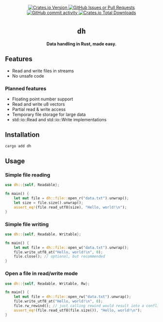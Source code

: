<p align="center">
    <a href="https://crates.io/crates/dh">
        <img alt="Crates.io Version" src="https://img.shields.io/crates/v/dh?style=for-the-badge">
    </a>
    <a href="https://github.com/Le0X8/dh/issues">
        <img alt="GitHub Issues or Pull Requests" src="https://img.shields.io/github/issues/Le0X8/dh?style=for-the-badge">
    </a>
    <a href="https://github.com/Le0X8/dh/commits">
        <img alt="GitHub commit activity" src="https://img.shields.io/github/commit-activity/m/Le0X8/dh?style=for-the-badge">
    </a>
    <a href="https://crates.io/crates/dh#user-content-license">
        <img alt="Crates.io Total Downloads" src="https://img.shields.io/crates/d/dh?style=for-the-badge">
    </a>
</p>

<h1 align="center">
    <code>dh</code>
</h1>

<p align="center">
    <b>Data handling in Rust, made easy.</b>
</p>

## Features

- Read and write files in streams
- No unsafe code

### Planned features

- Floating point number support
- Read and write u8 vectors
- Partial read & write access
- Temporary file storage for large data
- std::io::Read and std::io::Write implementations

## Installation

```bash
cargo add dh
```

## Usage

### Simple file reading

```rust
use dh::{self, Readable};

fn main() {
    let mut file = dh::file::open_r("data.txt").unwrap();
    let size = file.size().unwrap();
    assert_eq!(file.read_utf8(size), "Hello, world!\n");
}
```

### Simple file writing

```rust
use dh::{self, Readable, Writable};

fn main() {
    let mut file = dh::file::open_w("data.txt").unwrap();
    file.write_utf8_at("Hello, world!\n", 0);
    file.close(); // optional, but recommended
}
```

### Open a file in read/write mode

```rust
use dh::{self, Readable, Writable, Rw};

fn main() {
    let mut file = dh::file::open_rw("data.txt").unwrap();
    file.write_utf8_at("Hello, world!\n", 0);
    file.rw_rewind(); // just calling rewind would result into a conflict between Readable and Writable
    assert_eq!(file.read_utf8(file.size()), "Hello, world!\n");
}
```

<!--
### Read and write u8 vectors

```rust
use dh::{self, Readable, Writable};

fn main() {
    let mut data = vec![0u8; 1];
    let mut rw = dh::data::open_rw(&mut data);
    rw.write_u8(31);
    rw.rewind();
    assert_eq!(rw.read_u8(), 31);
}
```

or

```rust
use dh::{self, Readable, Writable};

fn main() {
    let data = vec![0u8; 1];
    let mut rw = dh::data::rw(data);
    rw.write_u8(31);
    rw.rewind();
    assert_eq!(rw.read_u8(), 31);
}
```

### Read and write u8 vectors and temporarily store them in a file

```rust
use dh::{self, Readable, Writable};

fn main() {
    let data = vec![0u8; 1];
    let mut rw = dh::temp::rw(&mut data); // vector will be stored in a temporary file, reducing memory load
    rw.write_u8(31);
    rw.rewind();
    assert_eq!(rw.read_u8(), 31);
}
```

### Limit readable space

```rust
use dh::{self, Readable, Writable};

fn main() {
    let mut file = dh::file::open_r("data.txt").unwrap();
    let mut limited = file.limit(0, 5);
    assert_eq!(limited.read_utf8(5), "Hello");
}
```

## License

This project is licensed under the MIT License - see the [LICENSE](LICENSE) file for details.
-->
